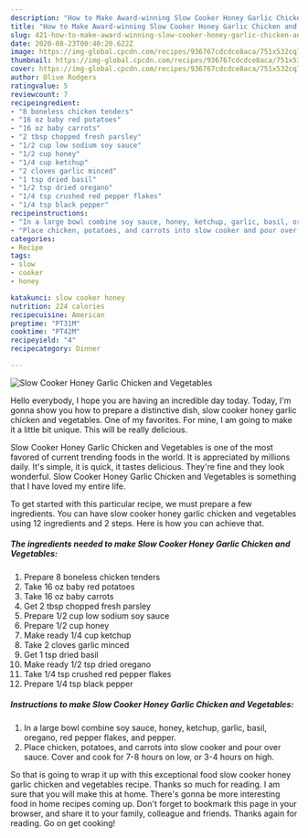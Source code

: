```yaml
---
description: "How to Make Award-winning Slow Cooker Honey Garlic Chicken and Vegetables"
title: "How to Make Award-winning Slow Cooker Honey Garlic Chicken and Vegetables"
slug: 421-how-to-make-award-winning-slow-cooker-honey-garlic-chicken-and-vegetables
date: 2020-08-23T00:40:20.622Z
image: https://img-global.cpcdn.com/recipes/936767cdcdce8aca/751x532cq70/slow-cooker-honey-garlic-chicken-and-vegetables-recipe-main-photo.jpg
thumbnail: https://img-global.cpcdn.com/recipes/936767cdcdce8aca/751x532cq70/slow-cooker-honey-garlic-chicken-and-vegetables-recipe-main-photo.jpg
cover: https://img-global.cpcdn.com/recipes/936767cdcdce8aca/751x532cq70/slow-cooker-honey-garlic-chicken-and-vegetables-recipe-main-photo.jpg
author: Olive Rodgers
ratingvalue: 5
reviewcount: 7
recipeingredient:
- "8 boneless chicken tenders"
- "16 oz baby red potatoes"
- "16 oz baby carrots"
- "2 tbsp chopped fresh parsley"
- "1/2 cup low sodium soy sauce"
- "1/2 cup honey"
- "1/4 cup ketchup"
- "2 cloves garlic minced"
- "1 tsp dried basil"
- "1/2 tsp dried oregano"
- "1/4 tsp crushed red pepper flakes"
- "1/4 tsp black pepper"
recipeinstructions:
- "In a large bowl combine soy sauce, honey, ketchup, garlic, basil, oregano, red pepper flakes, and pepper."
- "Place chicken, potatoes, and carrots into slow cooker and pour over sauce. Cover and cook for 7-8 hours on low, or 3-4 hours on high."
categories:
- Recipe
tags:
- slow
- cooker
- honey

katakunci: slow cooker honey 
nutrition: 224 calories
recipecuisine: American
preptime: "PT31M"
cooktime: "PT42M"
recipeyield: "4"
recipecategory: Dinner

---
```



![Slow Cooker Honey Garlic Chicken and Vegetables](https://img-global.cpcdn.com/recipes/936767cdcdce8aca/751x532cq70/slow-cooker-honey-garlic-chicken-and-vegetables-recipe-main-photo.jpg)

Hello everybody, I hope you are having an incredible day today. Today, I'm gonna show you how to prepare a distinctive dish, slow cooker honey garlic chicken and vegetables. One of my favorites. For mine, I am going to make it a little bit unique. This will be really delicious.

Slow Cooker Honey Garlic Chicken and Vegetables is one of the most favored of current trending foods in the world. It is appreciated by millions daily. It's simple, it is quick, it tastes delicious. They're fine and they look wonderful. Slow Cooker Honey Garlic Chicken and Vegetables is something that I have loved my entire life.




To get started with this particular recipe, we must prepare a few ingredients. You can have slow cooker honey garlic chicken and vegetables using 12 ingredients and 2 steps. Here is how you can achieve that.

##### The ingredients needed to make Slow Cooker Honey Garlic Chicken and Vegetables:

1. Prepare 8 boneless chicken tenders
1. Take 16 oz baby red potatoes
1. Take 16 oz baby carrots
1. Get 2 tbsp chopped fresh parsley
1. Prepare 1/2 cup low sodium soy sauce
1. Prepare 1/2 cup honey
1. Make ready 1/4 cup ketchup
1. Take 2 cloves garlic minced
1. Get 1 tsp dried basil
1. Make ready 1/2 tsp dried oregano
1. Take 1/4 tsp crushed red pepper flakes
1. Prepare 1/4 tsp black pepper




##### Instructions to make Slow Cooker Honey Garlic Chicken and Vegetables:

1. In a large bowl combine soy sauce, honey, ketchup, garlic, basil, oregano, red pepper flakes, and pepper.
1. Place chicken, potatoes, and carrots into slow cooker and pour over sauce. Cover and cook for 7-8 hours on low, or 3-4 hours on high.




So that is going to wrap it up with this exceptional food slow cooker honey garlic chicken and vegetables recipe. Thanks so much for reading. I am sure that you will make this at home. There's gonna be more interesting food in home recipes coming up. Don't forget to bookmark this page in your browser, and share it to your family, colleague and friends. Thanks again for reading. Go on get cooking!

